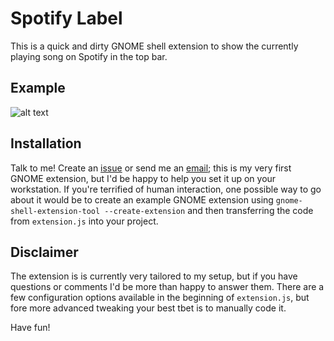 # Spotify Label

This is a quick and dirty GNOME shell extension to show the currently playing song on Spotify in the top bar. 

## Example
![alt text](https://github.com/mheine/gnome-shell-spotify-label/raw/master/msl-screenshot.png "A screenshot  of the label in action")

## Installation
Talk to me! Create an [issue](https://github.com/mheine/gnome-shell-spotify-label/issues/new?title=Installation!&body=Hey!%20I'd%20like%20to%20get%20this%20installed%20on%20my%20system,%20and) or send me an [email](mailto:mail@mheine.se); this is my very first GNOME extension, but I'd be happy to help you set it up on your workstation. If you're terrified of human interaction, one possible way to go about it would be to create an example GNOME extension using `gnome-shell-extension-tool --create-extension` and then transferring the code from `extension.js` into your project.

## Disclaimer
The extension is is currently very tailored to my setup, but if you have questions or comments I'd be more than happy to answer them. There are a few configuration options available in the beginning of `extension.js`, but fore more advanced tweaking your best tbet is to manually code it.

Have fun!